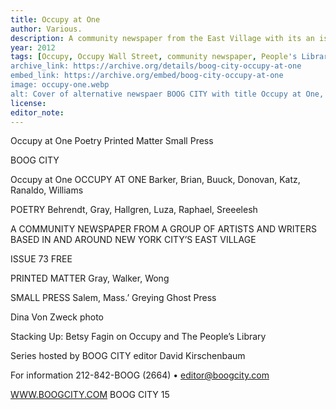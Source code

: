 ```yaml
---
title: Occupy at One
author: Various.
description: A community newspaper from the East Village with its an issue dedicated to Occupy Wall Street on its one-year anniversary.
year: 2012
tags: [Occupy, Occupy Wall Street, community newspaper, People's Library, activism]
archive_link: https://archive.org/details/boog-city-occupy-at-one
embed_link: https://archive.org/embed/boog-city-occupy-at-one
image: occupy-one.webp
alt: Cover of alternative newspaer BOOG CITY with title Occupy at One, photo of crowd of people centered, and front page headlines Stacking Up. Betsy Fagin on Occupy and The People's Library and Never-ending Participation Activism and Occupy Wall Street
license: 
editor_note:
---
```


Occupy at One
Poetry
Printed Matter
Small Press

BOOG CITY

Occupy at One
OCCUPY AT ONE Barker, Brian, Buuck, Donovan,
Katz, Ranaldo, Williams

POETRY Behrendt, Gray, Hallgren, Luza, Raphael,
Sreeelesh

A COMMUNITY NEWSPAPER FROM A GROUP OF ARTISTS AND WRITERS BASED IN AND AROUND NEW YORK CITY’S EAST VILLAGE

ISSUE 73 FREE

PRINTED MATTER Gray, Walker, Wong

SMALL PRESS Salem, Mass.’ Greying Ghost Press

Dina Von Zweck photo

Stacking Up: Betsy Fagin on Occupy and The People’s Library

Series hosted by BOOG CITY editor David Kirschenbaum  

For information 212-842-BOOG (2664) • editor@boogcity.com  

[WWW.BOOGCITY.COM](https://www.boogcity.com)
BOOG CITY 15
 
